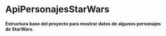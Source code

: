 # ApiPersonajesStarWars
#### Estructura base del proyecto para mostrar datos de algunos personajes de StarWars.
